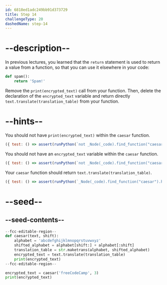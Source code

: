 ```yaml
---
id: 6818ed1adc249bb91d373729
title: Step 14
challengeType: 20
dashedName: step-14
---
```


# --description--

In previous lectures, you learned that the `return` statement is used to return a value from a function, so that you can use it elsewhere in your code:

```py
def spam():
    return 'Spam!'
```

Remove the `print(encrypted_text)` call from your function. Then, delete the declaration of the `encrypted_text` variable and return directly `text.translate(translation_table)` from your function.

# --hints--

You should not have `print(encrypted_text)` within the `caesar` function.

```js
({ test: () => assert(runPython(`not _Node(_code).find_function("caesar").has_call("print(encrypted_text)")`)) })
```

You should not have an `encrypted_text` variable within the `caesar` function.

```js
({ test: () => assert(runPython(`not _Node(_code).find_function("caesar").has_variable("encrypted_text")`)) })
```

Your `caesar` function should return `text.translate(translation_table)`.

```js
({ test: () => assert(runPython(`_Node(_code).find_function("caesar").has_return("text.translate(translation_table)")`)) })
```

# --seed--

## --seed-contents--

```py
--fcc-editable-region--
def caesar(text, shift):
    alphabet = 'abcdefghijklmnopqrstuvwxyz'
    shifted_alphabet = alphabet[shift:] + alphabet[:shift]
    translation_table = str.maketrans(alphabet, shifted_alphabet)
    encrypted_text = text.translate(translation_table)
    print(encrypted_text)
--fcc-editable-region--

encrypted_text = caesar('freeCodeCamp', 3)
print(encrypted_text)

```
